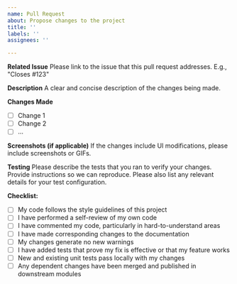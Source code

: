 ```yaml
---
name: Pull Request
about: Propose changes to the project
title: ''
labels: ''
assignees: ''

---
```


**Related Issue**
Please link to the issue that this pull request addresses. E.g., "Closes #123"

**Description**
A clear and concise description of the changes being made.

**Changes Made**
- [ ] Change 1
- [ ] Change 2
- [ ] ...

**Screenshots (if applicable)**
If the changes include UI modifications, please include screenshots or GIFs.

**Testing**
Please describe the tests that you ran to verify your changes. Provide instructions so we can reproduce. Please also list any relevant details for your test configuration.

**Checklist:**
- [ ] My code follows the style guidelines of this project
- [ ] I have performed a self-review of my own code
- [ ] I have commented my code, particularly in hard-to-understand areas
- [ ] I have made corresponding changes to the documentation
- [ ] My changes generate no new warnings
- [ ] I have added tests that prove my fix is effective or that my feature works
- [ ] New and existing unit tests pass locally with my changes
- [ ] Any dependent changes have been merged and published in downstream modules
```

